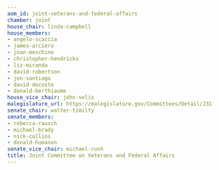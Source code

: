 ```yaml
---
aom_id: joint-veterans-and-federal-affairs
chamber: joint
house_chair: linda-campbell
house_members:
- angelo-scaccia
- james-arciero
- joan-meschino
- christopher-hendricks
- liz-miranda
- david-robertson
- jon-santiago
- david-decoste
- donald-berthiaume
house_vice_chair: john-velis
malegislature_url: https://malegislature.gov/Committees/Detail/J31
senate_chair: walter-timilty
senate_members:
- rebecca-rausch
- michael-brady
- nick-collins
- donald-humason
senate_vice_chair: michael-rush
title: Joint Committee on Veterans and Federal Affairs
---
```

